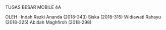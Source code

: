 TUGAS BESAR MOBILE 4A

OLEH :
Indah Rezki Ananda (2018-343)
Siska (2018-315)
Widiawati Rahayu (2018-325)
Abidah Maghfiroh (2018-298)
